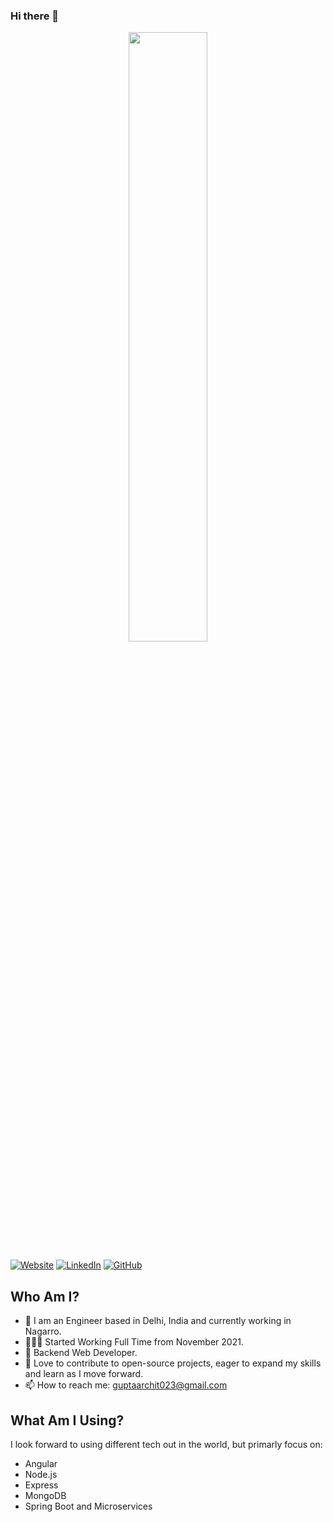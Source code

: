 ### Hi there 👋

<p align="center">
<img width="50%" src="https://user-images.githubusercontent.com/31448375/87241078-1ace5380-c43d-11ea-8925-548096fdc68b.gif">
</p>

<a href="http://imarchit19.github.io/">![Website](https://img.shields.io/badge/🌐-Archit%20Gupta-magenta)</a>
<a href="https://www.linkedin.com/in/imarchit19/">![LinkedIn](https://img.shields.io/badge/🤝-LinkedIn-blue)</a>
<a href="https://github.com/imarchit19">![GitHub](https://img.shields.io/badge/🐙-GitHub-lightgrey)</a>

## Who Am I?

- 🔭 I am an Engineer based in Delhi, India and currently working in Nagarro.
- 👷🏽‍♂️ Started Working Full Time from November 2021. 
- 👯 Backend Web Developer.
- 💬 Love to contribute to open-source projects, eager to expand my skills and learn as I move forward. 
- 📫 How to reach me: guptaarchit023@gmail.com


## What Am I Using?

I look forward to using different tech out in the world, but primarly focus on:
-   Angular
-   Node.js
-   Express
-   MongoDB
-   Spring Boot and Microservices
